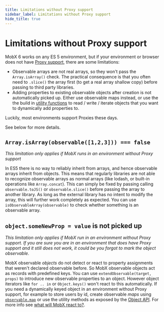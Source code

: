 ```yaml
---
title: Limitations without Proxy support
sidebar_label: Limitations without Proxy support
hide_title: true
---
```


# Limitations without Proxy support

MobX 6 works on any ES 5 environment, but if your environment or browser does not have [Proxy support](https://developer.mozilla.org/en-US/docs/Web/JavaScript/Reference/Global_Objects/Proxy), there are some limitations:

-   Observable arrays are not real arrays, so they won't pass the `Array.isArray()` check. The practical consequence is that you often need to `.slice()` the array first (to get a real array shallow copy) before passing to third party libraries.
-   Adding properties to existing observable objects after creation is not automatically picked up. Either use observable maps instead, or use the the build in [utility functions](https://mobx.js.org/refguide/object-api.html) to read / write / iterate objects that you want to dynamically add properties to.

Luckily, most environments support Proxies these days.

See below for more details.

## `Array.isArray(observable([1,2,3])) === false`

_This limitation only applies if MobX runs in an environment without Proxy support_

In ES5 there is no way to reliably inherit from arrays, and hence observable arrays inherit from objects.
This means that regularly libraries are not able to recognize observable arrays as normal arrays (like lodash, or built-in operations like `Array.concat`).
This can simply be fixed by passing calling `observable.toJS()` or `observable.slice()` before passing the array to another library.
As long as the external library has no intent to modify the array, this will further work completely as expected.
You can use `isObservableArray(observable)` to check whether something is an observable array.

## `object.someNewProp = value` is not picked up

_This limitation only applies if MobX run in an environment without Proxy support.
If you are sure you are in an environment that does have Proxy support and it
still does not work, it could be you forgot to mark the object observable._

MobX observable _objects_ do not detect or react to property assignments that weren't declared observable before.
So MobX observable objects act as records with predefined keys.
You can use `extendObservable(target, props)` to introduce new observable properties to an object.
However object iterators like `for .. in` or `Object.keys()` won't react to this automatically.
If you need a dynamically keyed object in an environment without Proxy support, for example to store users by id, create observable _maps_ using [`observable.map`](../refguide/map.md) or use the utility methods as exposed by the [Object API](../refguide/object-api.md).
For more info see [what will MobX react to?](https://mobx.js.org/best/react.html#what-does-mobx-react-to).
